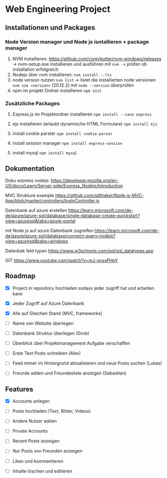# Web Engineering Project

## Installationen und Packages

### Node Version manager und Node js isntallieren + package manager

1. NVM installieren:
	https://github.com/coreybutler/nvm-windows/releases -> nvm-setup.exe installieren und ausführen
	mit `nvm -v` prüfen ob installation erfolgreich
2. Nodejs über nvm installieren:
	`nvm install --lts`
3. node version nutzen
	`nvm list` -> listet die installierten node versionen
	`nvm use <version>`  (20.12.2)
	mit `node --version` überprüfen
4. npm im projekt Ordner installieren
	`npm init`

### Zusätzliche Packages

1. Express.js im Projektordner installieren 
	`npm install --save express`

2. ejs installieren (erlaubt dynamische HTML Formulare)
	`npm install ejs`

3. install cookie parster
	`npm install cookie-parser`

4. install session manager
	`npm install express-session`

5. install mysql
	`npm install mysql`


## Dokumentation

Doku express nodejs:
	https://developer.mozilla.org/en-US/docs/Learn/Server-side/Express_Nodejs/Introduction

MVC Strukture example
	https://github.com/sdthaker/Node.js-MVC-App/blob/master/controllers/loginController.js

Datenbank auf azure erstellen
	https://learn.microsoft.com/de-de/azure/azure-sql/database/single-database-create-quickstart?view=azuresql&tabs=azure-portal

mit Node js auf azure Datenbank zugreifen
    https://learn.microsoft.com/de-de/azure/azure-sql/database/connect-query-nodejs?view=azuresql&tabs=windows

Datenbak feld typen 
	https://www.w3schools.com/sql/sql_datatypes.asp

GIT 
	https://www.youtube.com/watch?v=mJ-qvsxPHpY

## Roadmap
 - [x] Project in repository hochladen sodass jeder zugriff hat und arbeiten kann
 - [x] Jeder Zugriff auf Azure Datenbank
 - [x] Alle auf Gleichen Stand (MVC, frameworks)
 - [ ] Name von Website überlegen 
 - [ ] Datenbank Struktur überlegen (Grob) 
 - [ ] Überblick über Projektmanagement Aufgabe verschaffen

 - [ ] Erste Text Posts schreiben (Alex)
 - [ ] Feed immer im Hintergrund aktualisieren und neue Posts suchen (Lukas)
 - [ ] Freunde adden und Freundesliste anzeigen (Sebastian)


## Features
 - [x] Accounts anlegen
 - [ ] Posts hochladen (Text, Bilder, Videos) 
 - [ ] Andere Nutzer adden
 - [ ] Private Accounts
 - [ ] Recent Posts anzeigen
 - [ ] Nur Posts von Freunden anzeigen
 - [ ] Liken und kommentieren
 - [ ] Inhalte löschen und editieren
 
 